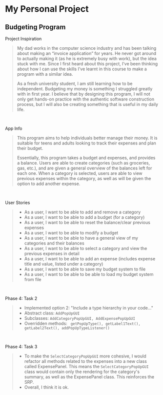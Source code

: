 # My Personal Project

## Budgeting Program

Project Inspiration
>My dad works in the computer science industry and has been talking about making an “invoice application” for years. He 
>never got around to actually making it (as he is extremely busy with work), but the idea stuck with me. Since I first
>heard about this project, I’ve been thinking about how I can use the skills I’ve learnt in this course to make a 
>program with a similar idea. 
>
>As a fresh university student, I am still learning how to be independent. Budgeting my money is something I struggled 
>greatly with in first year. I believe that by designing this program, I will not only get hands-on practice with the 
>authentic software construction process, but I will also be creating something that is useful in my daily life. 

<br>

App Info
>This program aims to help individuals better manage their money. It is suitable for teens and adults looking to track 
>their expenses and plan their budget.
>
>Essentially, this program takes a budget and expenses, and provides a balance. Users are able to create categories 
>(such as groceries, gas, etc.), and are given a general overview of the balances left for each one. When a category is 
>selected, users are able to view previous expenses within the category, as well as will be given the option to add 
>another expense.

<br>

User Stories
> - As a user, I want to be able to add and remove a category
> - As a user, I want to be able to add a budget (for a category)
> - As a user, I want to be able to reset the balance/clear previous expenses
> - As a user, I want to be able to modify a budget
> - As a user, I want to be able to have a general view of my categories and their balances
> - As a user, I want to be able to select a category and view the previous expenses in detail
> - As a user, I want to be able to add an expense (includes expense title and value, listed under a category)
> - As a user, I want to be able to save my budget system to file
> - As a user, I want to be able to be able to load my budget system from file

<br>

Phase 4: Task 2
> - Implemented option 2: "Include a type hierarchy in your code..."
> - Abstract class: ```AddPopUpGUI```
> - Subclasses: ```AddCategoryPopUpGUI, AddExpensePopUpGUI```
> - Overridden methods: 
``` getPopUpType(), getLabel1Text(), getLabel2Text(), addPopUpTypeListener()```

<br>

Phase 4: Task 3
>- To make the ```SelectCategoryPopUpGUI``` more cohesive, I would refactor all methods related to the expenses into a 
>new class called ExpensePanel. This means the ```SelectCategoryPopUpGUI``` class would contain only the rendering for 
>the category's summary, as well as the ExpensePanel class. This reinforces the SRP.
>- Overall, I think it is ok.
